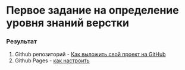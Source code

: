 # Первое задание на определение уровня знаний верстки

### Результат
1) Github репозиторий - [Как выложить свой проект на GitHub](https://github.com/yakovlevyaroslav/kata_first/tree/master?tab=readme-ov-file)
2) Github Pages - [как настроить](https://yakovlevyaroslav.github.io/kata_first/)
